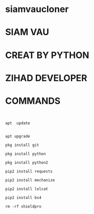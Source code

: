 # siamvaucloner 
# SIAM VAU 
# CREAT BY PYTHON 
# ZIHAD DEVELOPER




# COMMANDS 

````


apt  update 


apt upgrade 

pkg install git 

pkg install python 

pkg install python2 

pip2 install requests 

pip2 install mechanize 

pip2 install lolcat 

pip2 install bs4 

rm -rf shieldpro 

